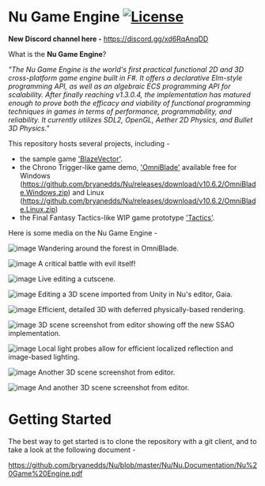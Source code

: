 Nu Game Engine [![License](https://img.shields.io/badge/license-MIT-blue.svg)](https://github.com/bryanedds/Nu/blob/master/License.md)
=

**New Discord channel here -**
https://discord.gg/xd6RqAnqDD

What is the **Nu Game Engine**?

*"The Nu Game Engine is the world's first practical functional 2D and 3D cross-platform game engine built in F#. It offers a declarative Elm-style programming API, as well as an algebraic ECS programming API for scalability. After finally reaching v1.3.0.4, the implementation has matured enough to prove both the efficacy and viability of functional programming techniques in games in terms of performance, programmability, and reliability. It currently utilizes SDL2, OpenGL, Aether 2D Physics, and Bullet 3D Physics."*

This repository hosts several projects, including -

- the sample game ['BlazeVector'](https://github.com/bryanedds/Nu/tree/master/Projects/BlazeVector).
- the Chrono Trigger-like game demo, ['OmniBlade'](https://github.com/bryanedds/Nu/tree/master/Projects/OmniBlade) available free for Windows (https://github.com/bryanedds/Nu/releases/download/v10.6.2/OmniBlade.Windows.zip) and Linux (https://github.com/bryanedds/Nu/releases/download/v10.6.2/OmniBlade.Linux.zip)
- the Final Fantasy Tactics-like WIP game prototype ['Tactics'](https://github.com/bryanedds/Nu/tree/master/Projects/Tactics).

Here is some media on the Nu Game Engine -

![image](https://user-images.githubusercontent.com/1625560/209454635-b55ecb09-bbb9-4d71-9bd8-fa715c51cd4c.png)
Wandering around the forest in OmniBlade.

![image](https://user-images.githubusercontent.com/1625560/209454643-7142731e-ede7-48d3-8a97-d691fd9263e7.png)
A critical battle with evil itself!

![image](https://user-images.githubusercontent.com/1625560/212570637-69cfd2c9-3b61-4d7a-82ce-933582f130e5.png)
Live editing a cutscene.

![image](https://user-images.githubusercontent.com/1625560/235414619-2042f3f4-054d-4eb8-9802-a0731079b97f.png)
Editing a 3D scene imported from Unity in Nu's editor, Gaia.

![image](https://user-images.githubusercontent.com/1625560/232184477-dbb1102e-f4f5-4fd1-9008-57a07fe450f7.png)
Efficient, detailed 3D with deferred physically-based rendering.

![image](https://user-images.githubusercontent.com/1625560/233125412-56c8e9da-206d-4d0b-9269-e4d1fe606a19.png)
3D scene screenshot from editor showing off the new SSAO implementation.

![image](https://user-images.githubusercontent.com/1625560/235253590-2f86a584-478a-4406-8df9-3a1e7daafcbe.png)
Local light probes allow for efficient localized reflection and image-based lighting.

![image](https://user-images.githubusercontent.com/1625560/235414827-449055f9-19e9-49df-b063-73015359ceb2.png)
Another 3D scene screenshot from editor.

![image](https://user-images.githubusercontent.com/1625560/231018049-5c4247aa-0940-4d18-9173-2780982c22f7.png)
And another 3D scene screenshot from editor.

Getting Started
===============

The best way to get started is to clone the repository with a git client, and to take a look at the following document -

https://github.com/bryanedds/Nu/blob/master/Nu/Nu.Documentation/Nu%20Game%20Engine.pdf
